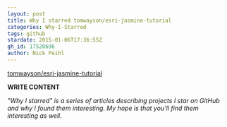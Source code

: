 ```yaml
---
layout: post
title: Why I starred tomwayson/esri-jasmine-tutorial
categories: Why-I-Starred
tags: github
stardate: 2015-01-06T17:36:55Z
gh_id: 17520696
author: Nick Peihl
---
```


[tomwayson/esri-jasmine-tutorial](https://github.com/tomwayson/esri-jasmine-tutorial)

**WRITE CONTENT**

*"Why I starred" is a series of articles describing projects I star on GitHub and why I found them interesting. My hope is that you'll find them interesting as well.*

